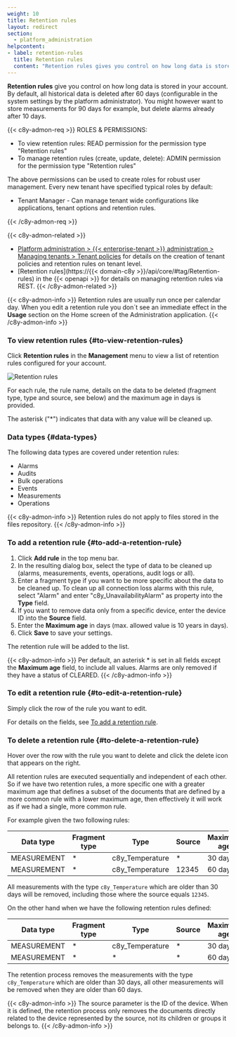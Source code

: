 ```yaml
---
weight: 10
title: Retention rules
layout: redirect
section:
  - platform_administration
helpcontent:
- label: retention-rules
  title: Retention rules
  content: "Retention rules gives you control on how long data is stored in your account. By default, all historical data is deleted after 60 days (configurable in the system settings). You can however store measurements for 90 days for example, but delete alarms already after 10 days."
---
```



**Retention rules** give you control on how long data is stored in your account. By default, all historical data is deleted after 60 days (configurable in the system settings by the platform administrator). You might however want to store measurements for 90 days for example, but delete alarms already after 10 days.

{{< c8y-admon-req >}}
ROLES & PERMISSIONS:

- To view retention rules: READ permission for the permission type "Retention rules"
- To manage retention rules (create, update, delete): ADMIN permission for the permission type "Retention rules"

The above permissions can be used to create roles for robust user management. Every new tenant have specified typical roles by default:
- Tenant Manager - Can manage tenant wide configurations like applications, tenant options and retention rules.

{{< /c8y-admon-req >}}


{{< c8y-admon-related >}}
- [Platform administration > {{< enterprise-tenant >}} administration > Managing tenants > Tenant policies](/enterprise-tenant/managing-tenants/#tenant-policies) for details on the creation of tenant policies and retention rules on tenant level.
- [Retention rules](https://{{< domain-c8y >}}/api/core/#tag/Retention-rules) in the {{< openapi >}} for details on managing retention rules via REST.
{{< /c8y-admon-related >}}

{{< c8y-admon-info >}}
Retention rules are usually run once per calendar day.  When you edit a retention rule you don´t see an immediate effect in the **Usage** section on the Home screen of the Administration application.
{{< /c8y-admon-info >}}


### To view retention rules {#to-view-retention-rules}

Click **Retention rules** in the **Management** menu to view a list of retention rules configured for your account.

<img src="/images/users-guide/Administration/admin-retention-rules.png" alt="Retention rules">

For each rule, the rule name, details on the data to be deleted (fragment type, type and source, see below) and the maximum age in days is provided.

The asterisk ("*") indicates that data with any value will be cleaned up.

### Data types {#data-types}

The following data types are covered under retention rules:
+ Alarms
+ Audits
+ Bulk operations
+ Events
+ Measurements
+ Operations

{{< c8y-admon-info >}}
Retention rules do not apply to files stored in the files repository.
{{< /c8y-admon-info >}}


### To add a retention rule {#to-add-a-retention-rule}

1. Click **Add rule** in the top menu bar.
2. In the resulting dialog box, select the type of data to be cleaned up (alarms, measurements, events, operations, audit logs or all).
3. Enter a fragment type if you want to be more specific about the data to be cleaned up. To clean up all connection loss alarms with this rule, select "Alarm" and enter "c8y_UnavailabilityAlarm" as property into the **Type** field.
4. If you want to remove data only from a specific device, enter the device ID into the **Source** field.
5. Enter the **Maximum age** in days (max. allowed value is 10 years in days).
6. Click **Save** to save your settings.

The retention rule will be added to the list.

{{< c8y-admon-info >}}
Per default, an asterisk * is set in all fields except the **Maximum age** field, to include all values.
Alarms are only removed if they have a status of CLEARED.
{{< /c8y-admon-info >}}


### To edit a retention rule {#to-edit-a-retention-rule}

Simply click the row of the rule you want to edit.

For details on the fields, see [To add a retention rule](#to-add-a-retention-rule).


### To delete a retention rule {#to-delete-a-retention-rule}

Hover over the row with the rule you want to delete and click the delete icon that appears on the right.

All retention rules are executed sequentially and independent of each other. So if we have two retention rules, a more specific one with a greater maximum age that defines a subset of the documents that are defined by a more common rule with a lower maximum age, then effectively it will work as if we had a single, more common rule.

For example given the two following rules:

| **Data type** | **Fragment type** | **Type**        | **Source** | **Maximum age** |
|---------------|-------------------|-----------------|------------|-----------------|
| MEASUREMENT   | *                 | c8y_Temperature | *          | 30 days         |
| MEASUREMENT   | *                 | c8y_Temperature | 12345      | 60 days         |

All measurements with the type `c8y_Temperature` which are older than 30 days will be removed, including those where the source equals `12345`.

On the other hand when we have the following retention rules defined:

| **Data type** | **Fragment type** | **Type**        | **Source** | **Maximum age** |
|---------------|-------------------|-----------------|------------|-----------------|
| MEASUREMENT   | *                 | c8y_Temperature | *          | 30 days         |
| MEASUREMENT   | *                 | *               | *          | 60 days         |

The retention process removes the measurements with the type `c8y_Temperature` which are older than 30 days, all other measurements will be removed when they are older than 60 days.

{{< c8y-admon-info >}}
The source parameter is the ID of the device. When it is defined, the retention process only removes the documents directly related to the device represented by the source, not its children or groups it belongs to.
{{< /c8y-admon-info >}}

